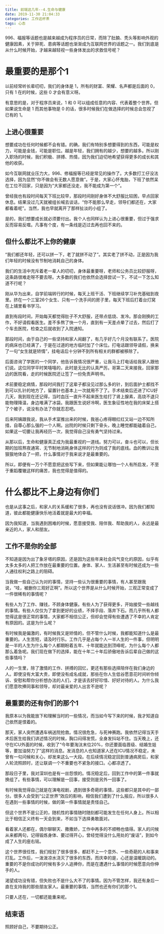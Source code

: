```yaml
---
title: 前端这几年--4.生命与健康
date: 2019-11-30 21:04:33
categories: 工作这杯茶
tags: 心态
---
```


996、福报等话题也是越来越成为程序员的日常，而除了肚腩、秃头等影响外观的健康因素，关于猝死、患病等话题也渐渐成为互联网世界的话题之一。我们到底是从什么时候开始，才越来越轻视一些身体发出的求救信号呢？

<!--more-->

# 最重要的是那个1
以前经常听长辈叨叨，我们的身体是 1，所有的财富、荣耀、名声都是后面的 0，只有 1 在的时候，这些 0 才会有意义呀。

有意思的是，对于程序员来说，1 和 0 可以组成任意的内容、代表着整个世界。但如果说生命是 1 而其他事物是 0 的话，很多时候我们在做选择的时候总会忽视了已有的 1。

## 上进心很重要
想要成功在任何时候都不会有错。的确，我们有特别多想要得到的东西，可能是权力，可能是金钱，可能是职位。越是年轻，我们拥有的越少，想要的越多。所以刚入职场的时候，我们积极、拼搏、热情，因为我们迫切地希望获得更多的成长和其他的收获。

如今互联网就业压力大，996、修福报等已经是常见的操作了。大多数打工仔没法选择，因为显然“你不做会有无数人愿意做”。于是，大家心怀鬼胎，下班了依然呆在工位不回家，只是因为“大家都还没走，我不能成为第一个”。

曾经我也有段时间每天下班比较早，那段时间刚好身体不大舒服比较困，早点回家休息。结果没过几天就被组长喊去谈话，“你不能那么早走，领导们都还在，大家都看着呢”。当然，我也早就离开了那样扯淡的小组了。

是的，我们想要成长就必须要付出。我个人也同样认为上进心很重要，但过于强求反而容易反噬。凡事有个度，有一条线是迈过去再也回不来的。

## 但什么都比不上你的健康
“我们都还年轻，还可以拼一下，老了就拼不动了”。其实老了拼不动，正是因为我们年轻的时候没有节制地消耗自己的身体。

我们的生活中充斥着老一辈人的叨叨，身体最重要呀，老师和公务员比较舒服呀，这条路很难走呀不要去呀。大多数的我们也依然会选择尝试一下，不试一下怎么知道不行呢？

刚从华为出来，自学前端转行的时候，每天上班干活、下班继续学习补充基础到夜里。挤在一个三室26个女生、只有一个洗手间的房子里，每天下班后打着台灯窝在上铺里看书学习。

直到有段时间，开始每天都觉得肚子不大舒服，还带点低烧、发冷。那会刚换的工作，不好请假看医生。差不多熬了快一个月，直到有一天差点晕了过去，然后打了个车去医院，检查之后就收到了入院通知。

那段时间，由于自己的一些坚持和家人闹翻了，有几乎好几个月没有联系了。医院的病床也已经满了，于是在过道的地方临时加了个床位。打电话跟领导请假，换来了一句“女生就是矫情”，挂电话后十分钟不到所有相关的群都被移除了。

后面咨询了学医的一个同学，他告诉我情况很严重，让我马上打电话给我家人跟他们说。这位同学平时笑嘻嘻的，此时是无比的认真严厉。哥第二天来接我，回家那边的医院看，走的时候医院还让签了一份免责声明书。

术前要稳定病情，那段时间我打了这辈子都没见过那么多的针，到后面护士都找不到可以扎针的地方了，留置针也基本上一次就用不了了。手术结束后还进了ICU好几天，我到现在还记得，当时血压一直升不起来医生给打了肾上腺素，高烧不退只能物理降温，身边堆满了冰袋。我跟医生说好冷啊，医生象征性地在我的床架上搭了个被子，说没有办法了你就忍忍吧。

后来阿姨跟我说，我从手术室推出来的时候，我爸心疼得眼红红又站一边不知所措，自尊心那么强的一个人啊。出院的时候只剩下骨头，晚上睡觉都能磕着自己，如果这一切要让我再经历一次，我觉得自己没有勇气坚持过来。

从那以后，生命和健康真正成为我最重视的一道线。努力可以，奋斗也可以，但长期的加班熬夜通宵、无节制地消耗身体这样的行为则成了我的底线。血的教训让我狠狠地体会了一把，什么事情对于我来说才是最重要的。

所以，即便有一万个不愿意把这些写下来，但如果能让哪怕一个人有所启发，不至于重蹈覆辙这样的痛苦，我也觉得是值得的。

# 什么都比不上身边有你们
也是从这事之后，和家人的关系缓和了很多，再也没有说话很冲。因为我们都知道，彼此都能健康快乐地活着就是最大的幸福。

因为我知道，当我遇到困难的时候，愿意接受我、陪伴我、帮助我的人，永远是最亲近的人，家人和朋友。

## 工作不是你的全部
不知道是因为出了象牙塔的原因，还是因为这些年来社会风气变化的原因，似乎有太多太多的人把工作放在最重要的位置。身体、家人、生活甚至有时候还成为一些人通往权利之路上的阻碍。

当我做一些自己认为对的事情，坚持一些认为很重要的事情，有人甚至跟我说，“哇，被删你三观好正啊”。所以这个世界是从什么时候开始，三观正常变成了一件很稀有的事情呢？

有些人为了工作、赚钱，不顾身体健康。有些人为了获得更多，开始接受一些越线的事情。有些人仅仅为了拿到更好的业绩，不择手段、落井下石。而几乎所有人都觉得这是很正常的事情，大家都不相信公正，但却会觉得有些遭遇了不幸的人肯定有原因的。这是为什么呢？

有时候我是偏激的，有时候我又是矫情的，但不管什么时候，我都能知道什么是最重要的。人生苦短，请及时行乐。工作几乎是占每个人一半人生的一件事，但明明是一半的人生为什么每个人都期盼着五年、十年就能达到顶峰呢，为什么每个人都那么着急呢。我们现在做下的选择，能在十年二十年后骄傲地告诉后辈自己做的这些事情吗？

人的一生里，除了激情的工作、拼搏的回忆，更还有那些选择陪伴在我们身边的人。即使没有大富大贵，即使没有成名成就，那些在你人生低谷愿意花时间听你倾诉、安慰和帮你分析想办法的人们，才是该去好好珍惜、好好对待的人。为什么我们愿意吹捧同事和领导，却对最亲爱的人出言不逊呢？

## 最重要的还有你们的那个1
我原本以为我能放下和理解当时的一些情况，而当如今写下来的时候，我才知道自己依然是恨着的。

那天，家人突然遭遇车祸送院抢救。情况很危急，与死神赛跑。我依然记得当天手术后医生给我们讲述情况的时候，胸口闷得发慌，全身发抖站不住。当天晚上，还守在ICU外面的时候，收到了“今年要淘汰末位20%，你还要面临晋级、结婚生娃等，要加油努力了”这样的消息。发消息的人也知道家人还在ICU情况不稳定，未曾有一句问候和关心，却发来这么一大段。在后续情况稳定回到普通病房后，和家人轮流照顾时，还让联调一个不重要也不紧急的接口。心都凉透了。

那段日子里，我对深圳也是有一丝怨恨的。情况稳定后，回到工作中的第一件事就换组了。有些事情，可以理解是一回事，接受则是另外一回事了。

有时候我觉得自己就是在演电视剧，遇到很多奇葩的事情，这些都只是其中的一部分。很多人会受到“公正世界”效应的影响，相信我们遭到了什么报应，所以很多人在遇到一些事情的时候，做的第一件事情就是责怪自己。

但这个世界不是公正的，随机性的事情随时随刻都可能发生在任何人身上。所以相比于相信正义终有一天会到来，不如当下选择勇敢面对。

看着家人还都在，偶尔聊聊天、撒撒娇，工作中再多的不顺畅也值得。家人的问候从来都两句，记得锻炼身体、要过得开心，曾经觉得没什么用处的“废话”，到如今成了人生的座右铭。

这个世界很任性，我们规划了很多很多，都赶不上一个意外、一些奇葩的人和事来打乱。工作后，一泼泼凉水浇灭了很多的东西，而庆幸的是，心还是温暖跳动的。重要的不是你成功的时候有多少人追捧你，而是在遭遇什么事情的时候愿意向你伸手的人。

渴望成功没有错，但失败也不是什么大不了的事情。因为不管怎样，我还有身后一直在支持我的那些朋友家人。最重要的事情，当然也还有你们的那个1。

只要人还在，一切都还能重来呢。

## 结束语

照顾好自己，不要期待公正。
